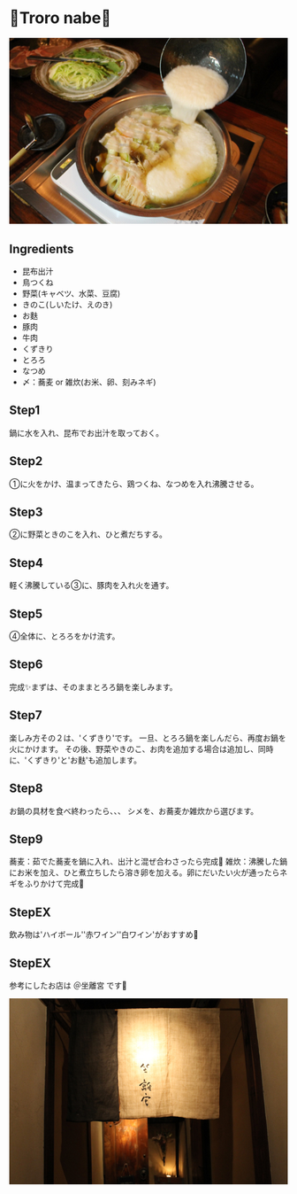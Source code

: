 # 🍲Troro nabe🥔
![Alt text](image.png)

## Ingredients

- 昆布出汁
- 鳥つくね
- 野菜(キャベツ、水菜、豆腐)
- きのこ(しいたけ、えのき)
- お麩
- 豚肉
- 牛肉
- くずきり
- とろろ
- なつめ
- 〆：蕎麦 or 雑炊(お米、卵、刻みネギ)

## Step1
鍋に水を入れ、昆布でお出汁を取っておく。

## Step2
①に火をかけ、温まってきたら、鶏つくね、なつめを入れ沸騰させる。

## Step3
②に野菜ときのこを入れ、ひと煮だちする。

## Step4
軽く沸騰している③に、豚肉を入れ火を通す。

## Step5
④全体に、とろろをかけ流す。

## Step6
完成✨まずは、そのままとろろ鍋を楽しみます。

## Step7
楽しみ方その２は、'くずきり'です。
一旦、とろろ鍋を楽しんだら、再度お鍋を火にかけます。
その後、野菜やきのこ、お肉を追加する場合は追加し、同時に、'くずきり'と'お麩'も追加します。

## Step8
お鍋の具材を食べ終わったら、、、
シメを、お蕎麦か雑炊から選びます。

## Step9
蕎麦：茹でた蕎麦を鍋に入れ、出汁と混ぜ合わさったら完成🍜
雑炊：沸騰した鍋にお米を加え、ひと煮立ちしたら溶き卵を加える。卵にだいたい火が通ったらネギをふりかけて完成🍚

## StepEX
飲み物は'ハイボール''赤ワイン''白ワイン'がおすすめ🥂

## StepEX
参考にしたお店は ＠坐離宮 です🎵

![Alt text](image-1.png)






